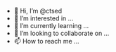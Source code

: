 - 👋 Hi, I’m @ctsed
- 👀 I’m interested in ...
- 🌱 I’m currently learning ...
- 💞️ I’m looking to collaborate on ...
- 📫 How to reach me ...

<!---
ctsed/ctsed is a ✨ special ✨ repository because its `README.md` (this file) appears on your GitHub profile.
You can click the Preview link to take a look at your changes.
--->

